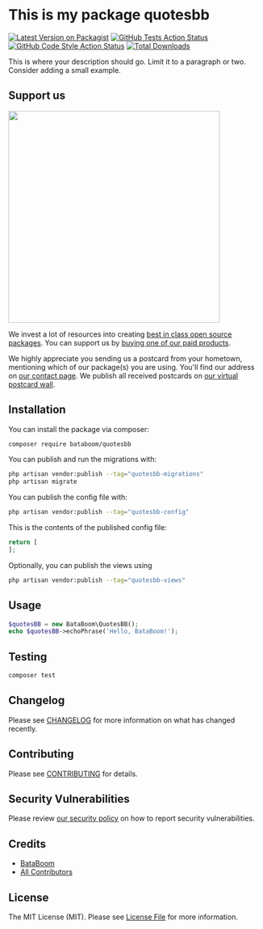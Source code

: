 # This is my package quotesbb

[![Latest Version on Packagist](https://img.shields.io/packagist/v/bataboom/quotesbb.svg?style=flat-square)](https://packagist.org/packages/bataboom/quotesbb)
[![GitHub Tests Action Status](https://img.shields.io/github/actions/workflow/status/bataboom/quotesbb/run-tests.yml?branch=main&label=tests&style=flat-square)](https://github.com/bataboom/quotesbb/actions?query=workflow%3Arun-tests+branch%3Amain)
[![GitHub Code Style Action Status](https://img.shields.io/github/actions/workflow/status/bataboom/quotesbb/fix-php-code-style-issues.yml?branch=main&label=code%20style&style=flat-square)](https://github.com/bataboom/quotesbb/actions?query=workflow%3A"Fix+PHP+code+style+issues"+branch%3Amain)
[![Total Downloads](https://img.shields.io/packagist/dt/bataboom/quotesbb.svg?style=flat-square)](https://packagist.org/packages/bataboom/quotesbb)

This is where your description should go. Limit it to a paragraph or two. Consider adding a small example.

## Support us

[<img src="https://github-ads.s3.eu-central-1.amazonaws.com/QuotesBB.jpg?t=1" width="419px" />](https://spatie.be/github-ad-click/QuotesBB)

We invest a lot of resources into creating [best in class open source packages](https://spatie.be/open-source). You can support us by [buying one of our paid products](https://spatie.be/open-source/support-us).

We highly appreciate you sending us a postcard from your hometown, mentioning which of our package(s) you are using. You'll find our address on [our contact page](https://spatie.be/about-us). We publish all received postcards on [our virtual postcard wall](https://spatie.be/open-source/postcards).

## Installation

You can install the package via composer:

```bash
composer require bataboom/quotesbb
```

You can publish and run the migrations with:

```bash
php artisan vendor:publish --tag="quotesbb-migrations"
php artisan migrate
```

You can publish the config file with:

```bash
php artisan vendor:publish --tag="quotesbb-config"
```

This is the contents of the published config file:

```php
return [
];
```

Optionally, you can publish the views using

```bash
php artisan vendor:publish --tag="quotesbb-views"
```

## Usage

```php
$quotesBB = new BataBoom\QuotesBB();
echo $quotesBB->echoPhrase('Hello, BataBoom!');
```

## Testing

```bash
composer test
```

## Changelog

Please see [CHANGELOG](CHANGELOG.md) for more information on what has changed recently.

## Contributing

Please see [CONTRIBUTING](CONTRIBUTING.md) for details.

## Security Vulnerabilities

Please review [our security policy](../../security/policy) on how to report security vulnerabilities.

## Credits

- [BataBoom](https://github.com/BataBoom)
- [All Contributors](../../contributors)

## License

The MIT License (MIT). Please see [License File](LICENSE.md) for more information.

